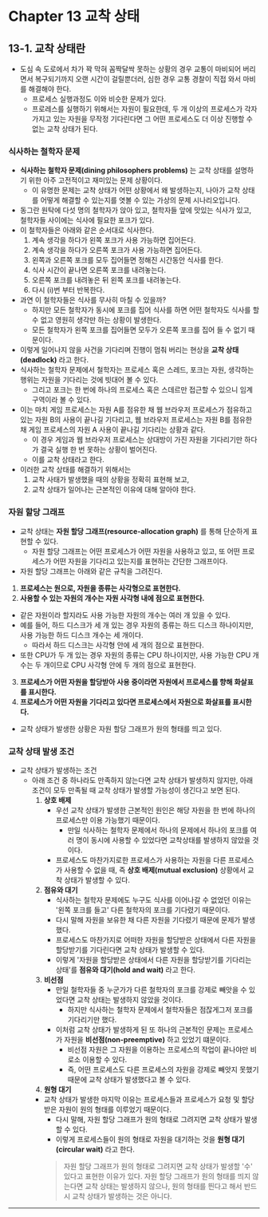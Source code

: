 # Chapter 13 교착 상태
## 13-1. 교착 상태란
- 도심 속 도로에서 차가 꽉 막혀 꼼짝달싹 못하는 상황의 경우 교통이 마비되어 버리면서 복구되기까지 오랜 시간이 걸릴뿐더러, 심한 경우 교통 경찰이 직접 와서 마비를 해결해야 한다.
  - 프로세스 실행과정도 이와 비슷한 문제가 있다.
  - 프로레스를 실행하기 위해서는 자원이 필요한데, 두 개 이상의 프로세스가 각자 가지고 있는 자원을 무작정 기다린다면 그 어떤 프로세스도 더 이상 진행할 수 없는 교착 상태가 된다.

### 식사하는 철학자 문제
- **식사하는 철학자 문제(dining philosophers problems)** 는 교착 상태를 설명하기 위한 아주 고전적이고 재미있는 문제 상황이다.
  - 이 유명한 문제는 교착 상태가 어떤 상황에서 왜 발생하는지, 나아가 교착 상태를 어떻게 해결할 수 있는지를 엿볼 수 있는 가상의 문제 시나리오입니다.
- 동그란 원탁에 다섯 명의 철학자가 앉아 있고, 철학자들 앞에 맛있는 식사가 있고, 철학자들 사이에는 식사에 필요한 포크가 있다.
- 이 철학자들은 아래와 같은 순서대로 식사한다.
  1. 계속 생각을 하다가 왼쪽 포크가 사용 가능하면 집어든다.
  2. 계속 생각을 하다가 오른쪽 포크가 사용 가능하면 집어든다.
  3. 왼쪽과 오른쪽 포크를 모두 집어들면 정해진 시간동안 식사를 한다.
  4. 식사 시간이 끝나면 오른쪽 포크를 내려놓는다.
  5. 오른쪽 포크를 내려놓은 뒤 왼쪽 포크를 내려놓는다.
  6. 다시 (i)번 부터 반복한다.
- 과연 이 철학자들은 식사를 무사히 마칠 수 있을까?
  - 하지만 모든 철학자가 동시에 포크를 집어 식사를 하면 어떤 철학자도 식사를 할 수 없고 영원히 생각만 하는 상황이 발생한다.
  - 모든 철학자가 왼쪽 포크를 집어들면 모두가 오른쪽 포크를 집어 들 수 없기 때문이다.
- 이렇게 일어나지 않을 사건을 기다리며 진행이 멈춰 버리는 현상을 **교착 상태(deadlock)** 라고 한다.
- 식사하는 철학자 문제에서 철학자는 프로세스 혹은 스레드, 포크는 자원, 생각하는 행위는 자원을 기다리는 것에 빗대어 볼 수 있다.
  - 그리고 포크는 한 번에 하나의 프로세스 혹은 스데르만 접근할 수 있으니 임계 구역이라 볼 수 있다.
- 이는 마치 게임 프로세스는 자원 A를 점유한 채 웹 브라우저 프로세스가 점유하고 있는 자원 B의 사용이 끝나길 기다리고, 웹 브라우저 프로세스는 자원 B를 점유한 채 게임 프로세스의 자원 A 사용이 끝나길 기다리는 상황과 같다.
  - 이 경우 게임과 웹 브라우저 프로세스는 상대방이 가진 자원을 기다리기만 하다가 결국 실행 한 번 못하는 상황이 벌어진다.
  - 이를 교착 상태라고 한다. 
- 이러한 교착 상태를 해결하기 위해서는
  1. 교착 사태가 발생했을 때의 상황을 정확히 표현해 보고,
  2. 교착 상태가 일어나는 근본적인 이유에 대해 알아야 한다.

### 자원 할당 그래프
- 교착 상태는 **자원 할당 그래프(resource-allocation graph)** 를 통해 단순하게 표현할 수 있다.
  - 자원 할당 그래프는 어떤 프로세스가 어떤 자원을 사용하고 있고, 또 어떤 프로세스가 어떤 자원을 기다리고 있는지를 표현하는 간단한 그래프이다.
- 자원 할당 그래프는 아래와 같은 규칙을 그려진다.
1. **프로세스는 원으로, 자원을 종류는 사각형으로 표현한다.**
2. **사용할 수 있는 자원의 개수는 자원 사각형 내에 점으로 표현한다.**
  - 같은 자원이라 할지라도 사용 가능한 자원의 개수는 여러 개 있을 수 있다.
  - 예를 들어, 하드 디스크가 세 개 있는 경우 자원의 종류는 하드 디스크 하나이지만, 사용 가능한 하드 디스크 개수는 세 개이다.
    - 따라서 하드 디스크는 사각형 안에 세 개의 점으로 표현한다.
  - 또한 CPU가 두 개 있는 경우 자원의 종류는 CPU 하나이지만, 사용 가능한 CPU 개수는 두 개이므로 CPU 사각형 안에 두 개의 점으로 표현한다.
3. **프로세스가 어떤 자원을 할당받아 사용 중이라면 자원에서 프로세스를 향해 화살표를 표시한다.**
4. **프로세스가 어떤 자원을 기다리고 있다면 프로세스에서 자원으로 화살표를 표시한다.**
- 교착 상태가 발생한 상황은 자원 할당 그래프가 원의 형태를 띄고 있다.

### 교착 상태 발생 조건
- 교착 상태가 발생하는 조건
  - 아래 조건 중 하나라도 만족하지 않는다면 교착 상태가 발생하지 않지만, 아래 조건이 모두 만족될 때 교착 상태가 발생할 가능성이 생긴다고 보면 된다.
    1. **상호 배제**
       - 우선 교착 상태가 발생한 근본적인 원인은 해당 자원을 한 번에 하나의 프로세스만 이용 가능했기 때문이다.
         - 만일 식사하는 철학자 문제에서 하나의 문제에서 하나의 포크를 여러 명이 동시에 사용할 수 있었다면 교착상태를 발생하지 않았을 것이다.
       - 프로세스도 마찬가지로한 프로세스가 사용하는 자원을 다른 프로세스가 사용할 수 없을 때, 즉 **상호 배제(mutual exclusion)** 상황에서 교착 상태가 발생할 수 있다.
    2. **점유와 대기**
       - 식사하는 철학자 문제에도 누구도 식사를 이어나갈 수 없었던 이유는 '왼쪽 포크를 들고' 다른 철학자의 포크를 기다렸기 때문이다.
       - 다시 말해 자원을 보유한 채 다른 자원을 기다렸기 때문에 문제가 발생했다.
       - 프로세스도 마찬가지로 어떠한 자원을 할당받은 상태에서 다른 자원을 할당받기를 기다린다면 교착 상태가 발생할 수 있다.
       - 이렇게 '자원을 할당받은 상태에서 다른 자원을 할당받기를 기다리는 상태'를 **점유와 대기(hold and wait)** 라고 한다.
    3. **비선점**
       - 만일 철학자들 중 누군가가 다른 철학자의 포크를 강제로 빼앗을 수 있었다면 교착 상태는 발생하지 않았을 것이다.
         - 하지만 식사하는 철학자 문제에서 철학자들은 점잖게그저 포크를 기다리기만 했다.
       - 이처럼 교착 상태가 발생하게 된 또 하나의 근본적인 문제는 프로세스가 자원을 **비선점(non-preemptive)** 하고 있었기 떄문이다.
         - 비선점 자원은 그 자원을 이용하는 프로세스의 작업이 끝나야만 비로소 이용할 수 있다.
         - 즉, 어떤 프로세스도 다른 프로세스의 자원을 강제로 빼앗지 못했기 때문에 교착 상태가 발생했다고 볼 수 있다.
    4. **원형 대기**
      - 교착 상태가 발생한 마지막 이유는 프로세스들과 프로세스가 요청 및 할당받은 자원이 원의 형태를 이루었기 때문이다.
        - 다시 말해, 자원 할당 그래프가 원의 형태로 그려지면 교착 상태가 발생할 수 있다.
        - 이렇게 프로세스들이 원의 형태로 자원을 대기하는 것을 **원형 대기(circular wait)** 라고 한다.
        > 자원 할당 그래프가 원의 형태로 그려지면 교착 상태가 발생할 '수' 있다고 표현한 이유가 있다. 자원 할당 그래프가 원의 형태를 띄지 않는다면 교착 상태는 발생하지 않으나, 원의 형태를 띈다고 해서 반드시 교착 상태가 발생하는 것은 아니다.


---